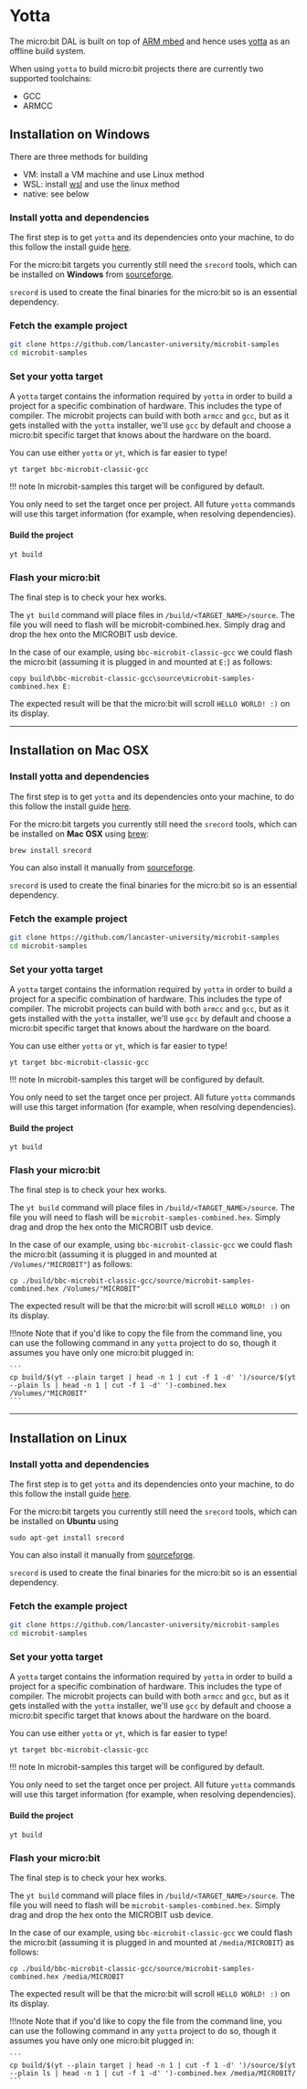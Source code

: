 # Yotta

The micro:bit DAL is built on top of [ARM mbed](http://mbed.com) and hence uses [yotta](http://yotta.mbed.com) as an offline build system.

When using `yotta` to build micro:bit projects there are currently two supported toolchains:

* GCC
* ARMCC

## Installation on Windows

There are three methods for building

- VM: install a VM machine and use Linux method
- WSL: install [wsl](https://msdn.microsoft.com/da-dk/commandline/wsl/install_guide) and use the linux method
- native: see below

### Install yotta and dependencies

The first step is to get `yotta` and its dependencies onto your machine, to do this follow the install guide [here](http://docs.yottabuild.org/#installing).


For the micro:bit targets you currently still need the `srecord` tools, which can be installed on **Windows** from [sourceforge](http://srecord.sourceforge.net/).

`srecord` is used to create the final binaries for the micro:bit so is an essential dependency.


### Fetch the example project

```bash
git clone https://github.com/lancaster-university/microbit-samples
cd microbit-samples
```

### Set your yotta target

A `yotta` target contains the information required by `yotta` in order to build a project for a specific combination of hardware. This includes the type of compiler. The microbit projects can build with both `armcc` and `gcc`, but as it gets installed with the `yotta` installer, we'll use `gcc` by default and choose a micro:bit specific target that knows about the hardware on the board.

You can use either `yotta` or `yt`, which is far easier to type!

```
yt target bbc-microbit-classic-gcc
```

!!! note
    In microbit-samples this target will be configured by default.

You only need to set the target once per project. All future `yotta` commands will use this target information (for example, when resolving dependencies).

#### Build the project

```
yt build
```

### Flash your micro:bit
The final step is to check your hex works.

The `yt build` command will place files in `/build/<TARGET_NAME>/source`. The file you will need to flash will be microbit-combined.hex.  Simply drag and drop the hex onto the MICROBIT usb device.

In the case of our example, using `bbc-microbit-classic-gcc` we could flash the micro:bit (assuming it is plugged in and mounted at `E:`) as follows:

```
copy build\bbc-microbit-classic-gcc\source\microbit-samples-combined.hex E:
```
The expected result will be that the micro:bit will scroll `HELLO WORLD! :)` on its display.

____________________

## Installation on Mac OSX

### Install yotta and dependencies

The first step is to get `yotta` and its dependencies onto your machine, to do this follow the install guide [here](http://docs.yottabuild.org/#installing).


For the micro:bit targets you currently still need the `srecord` tools, which can be installed on **Mac OSX** using
[brew](http://brew.sh/):
```
brew install srecord
```

You can also install it manually from [sourceforge](http://srecord.sourceforge.net/).

`srecord` is used to create the final binaries for the micro:bit so is an essential dependency.

### Fetch the example project

```bash
git clone https://github.com/lancaster-university/microbit-samples
cd microbit-samples
```

### Set your yotta target

A `yotta` target contains the information required by `yotta` in order to build a project for a specific combination of hardware. This includes the type of compiler. The microbit projects can build with both `armcc` and `gcc`, but as it gets installed with the `yotta` installer, we'll use `gcc` by default and choose a micro:bit specific target that knows about the hardware on the board.

You can use either `yotta` or `yt`, which is far easier to type!

```
yt target bbc-microbit-classic-gcc
```

!!! note
    In microbit-samples this target will be configured by default.

You only need to set the target once per project. All future `yotta` commands will use this target information (for example, when resolving dependencies).

#### Build the project

```
yt build
```

### Flash your micro:bit
The final step is to check your hex works.

The `yt build` command will place files in `/build/<TARGET_NAME>/source`. The file you will need to flash will be `microbit-samples-combined.hex`. Simply drag and drop the hex onto the MICROBIT usb device.

In the case of our example, using `bbc-microbit-classic-gcc` we could flash the micro:bit (assuming it is plugged in and mounted at `/Volumes/"MICROBIT"`) as follows:

```
cp ./build/bbc-microbit-classic-gcc/source/microbit-samples-combined.hex /Volumes/"MICROBIT"
```

The expected result will be that the micro:bit will scroll `HELLO WORLD! :)` on its display.

!!!note
    Note that if you'd like to copy the file from the command line, you can use the following command in any `yotta` project to do so, though it assumes you have only one micro:bit plugged in:

    ```
    cp build/$(yt --plain target | head -n 1 | cut -f 1 -d' ')/source/$(yt --plain ls | head -n 1 | cut -f 1 -d' ')-combined.hex  /Volumes/"MICROBIT"
    ```


____________________

## Installation on Linux

### Install yotta and dependencies

The first step is to get `yotta` and its dependencies onto your machine, to do this follow the install guide [here](http://docs.yottabuild.org/#installing).


For the micro:bit targets you currently still need the `srecord` tools, which can be installed on **Ubuntu** using
```
sudo apt-get install srecord
```

You can also install it manually from [sourceforge](http://srecord.sourceforge.net/).

`srecord` is used to create the final binaries for the micro:bit so is an essential dependency.


### Fetch the example project

```bash
git clone https://github.com/lancaster-university/microbit-samples
cd microbit-samples
```

### Set your yotta target

A `yotta` target contains the information required by `yotta` in order to build a project for a specific combination of hardware. This includes the type of compiler. The microbit projects can build with both `armcc` and `gcc`, but as it gets installed with the `yotta` installer, we'll use `gcc` by default and choose a micro:bit specific target that knows about the hardware on the board.

You can use either `yotta` or `yt`, which is far easier to type!

```
yt target bbc-microbit-classic-gcc
```

!!! note
    In microbit-samples this target will be configured by default.

You only need to set the target once per project. All future `yotta` commands will use this target information (for example, when resolving dependencies).

#### Build the project

```
yt build
```

### Flash your micro:bit
The final step is to check your hex works.

The `yt build` command will place files in `/build/<TARGET_NAME>/source`. The file you will need to flash will be `microbit-samples-combined.hex`. Simply drag and drop the hex onto the MICROBIT usb device.

In the case of our example, using `bbc-microbit-classic-gcc` we could flash the micro:bit (assuming it is plugged in and mounted at `/media/MICROBIT`) as follows:

```
cp ./build/bbc-microbit-classic-gcc/source/microbit-samples-combined.hex /media/MICROBIT
```
The expected result will be that the micro:bit will scroll `HELLO WORLD! :)` on its display.

!!!note
    Note that if you'd like to copy the file from the command line, you can use the following command in any `yotta` project to do so, though it assumes you have only one micro:bit plugged in:

    ```
    cp build/$(yt --plain target | head -n 1 | cut -f 1 -d' ')/source/$(yt --plain ls | head -n 1 | cut -f 1 -d' ')-combined.hex /media/MICROBIT/
    ```
